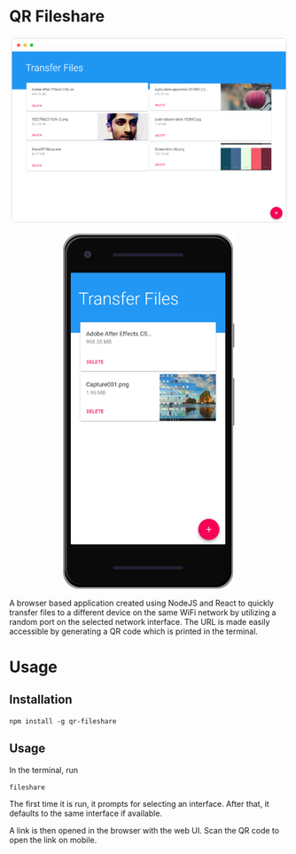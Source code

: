 # QR Fileshare

<p align="center">
  <img src="/assets/web-desktop-screenshot.png?raw=true">
</p>
<p align="center">
  <img height="640" src="/assets/web-mobile-screenshot.png">
</p>

A browser based application created using NodeJS and React to quickly transfer files to a different device on the same WiFi network by utilizing a random port on the selected network interface. The URL is made easily accessible by generating a QR code which is printed in the terminal.

# Usage

## Installation
```shell
npm install -g qr-fileshare
```
## Usage
In the terminal, run
```shell
fileshare
```
The first time it is run, it prompts for selecting an interface. After that, it defaults to the same interface if available.

A link is then opened in the browser with the web UI. Scan the QR code to open the link on mobile.
